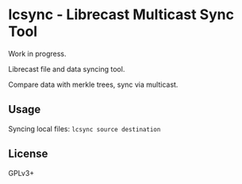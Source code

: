 # lcsync - Librecast Multicast Sync Tool

Work in progress.

Librecast file and data syncing tool.

Compare data with merkle trees, sync via multicast.

## Usage

Syncing local files:
`lcsync source destination`

## License

GPLv3+
